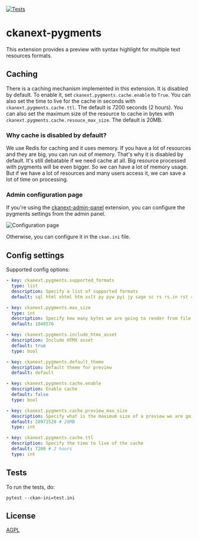 [![Tests](https://github.com/mutantsan/ckanext-pygments/workflows/Tests/badge.svg?branch=main)](https://github.com/mutantsan/ckanext-pygments/actions)

# ckanext-pygments

This extension provides a preview with syntax highlight for multiple text resources formats.

## Caching
There is a caching mechanism implemented in this extension. It is disabled by default. To enable it, set `ckanext.pygments.cache.enable` to `True`. You can also set the time to live for the cache in seconds with `ckanext.pygments.cache.ttl`. The default is 7200 seconds (2 hours). You can also set the maximum size of the resource to cache in bytes with `ckanext.pygments.cache.resouce_max_size`. The default is 20MB.

### Why cache is disabled by default?
We use Redis for caching and it uses memory. If you have a lot of resources and they are big, you can run out of memory. That's why it is disabled by default.
It's still debatable if we need cache at all. Big resource processed with pygments will be even bigger. So we can have a lot of memory usage. But if we have a lot of resources and many users access it, we can save a lot of time on processing.

### Admin configuration page
If you're using the [ckanext-admin-panel](https://github.com/mutantsan/ckanext-admin-panel) extension, you can configure the pygments settings from the admin panel.

![Configuration page](docs/config.png)

Otherwise, you can configure it in the `ckan.ini` file.

## Config settings

Supported config options:

```yaml
- key: ckanext.pygments.supported_formats
  type: list
  description: Specify a list of supported formats
  default: sql html xhtml htm xslt py pyw pyi jy sage sc rs rs.in rst rest md markdown xml xsl rss xslt xsd wsdl wsf json jsonld yaml yml dtd php inc rdf ttl js

- key: ckanext.pygments.max_size
  type: int
  description: Specify how many bytes we are going to render from file. Default to 1MB
  default: 1048576

- key: ckanext.pygments.include_htmx_asset
  description: Include HTMX asset
  default: true
  type: bool

- key: ckanext.pygments.default_theme
  description: Default theme for preview
  default: default

- key: ckanext.pygments.cache.enable
  description: Enable cache
  default: false
  type: bool

- key: ckanext.pygments.cache.preview_max_size
  description: Specify what is the maximum size of a preview we are going to cache
  default: 20971520 # 20MB
  type: int

- key: ckanext.pygments.cache.ttl
  description: Specify the time to live of the cache
  default: 7200 # 2 hours
  type: int
```

## Tests

To run the tests, do:

    pytest --ckan-ini=test.ini

## License

[AGPL](https://www.gnu.org/licenses/agpl-3.0.en.html)
